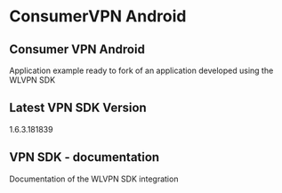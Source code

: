 # ConsumerVPN Android

## Consumer VPN Android 
Application example ready to fork of an application developed using the WLVPN SDK

## Latest VPN SDK Version
1.6.3.181839

## VPN SDK - documentation
Documentation of the WLVPN SDK integration

